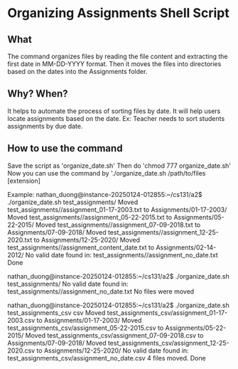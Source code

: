 # Organizing Assignments Shell Script

## What
The command organizes files by reading the file content and extracting the first date in MM-DD-YYYY format. Then it moves the files into directories based on the dates into the Assignments folder.

## Why? When?
It helps to automate the process of sorting files by date.
It will help users locate assignments based on the date.
Ex: Teacher needs to sort students assignments by due date.

## How to use the command
Save the script as 'organize_date.sh'
Then do 'chmod 777 organize_date.sh'
Now you can use the command by './organize_date.sh /path/to/files [extension]


Example:
nathan_duong@instance-20250124-012855:~/cs131/a2$ ./organize_date.sh test_assignments/
Moved test_assignments//assignment_01-17-2003.txt to Assignments/01-17-2003/
Moved test_assignments//assignment_05-22-2015.txt to Assignments/05-22-2015/
Moved test_assignments//assignment_07-09-2018.txt to Assignments/07-09-2018/
Moved test_assignments//assignment_12-25-2020.txt to Assignments/12-25-2020/
Moved test_assignments//assignment_content_date.txt to Assignments/02-14-2012/
No valid date found in: test_assignments//assignment_no_date.txt
Done

nathan_duong@instance-20250124-012855:~/cs131/a2$ ./organize_date.sh test_assignments/
No valid date found in: test_assignments//assignment_no_date.txt
No files were moved

nathan_duong@instance-20250124-012855:~/cs131/a2$ ./organize_date.sh test_assignments_csv csv
Moved test_assignments_csv/assignment_01-17-2003.csv to Assignments/01-17-2003/
Moved test_assignments_csv/assignment_05-22-2015.csv to Assignments/05-22-2015/
Moved test_assignments_csv/assignment_07-09-2018.csv to Assignments/07-09-2018/
Moved test_assignments_csv/assignment_12-25-2020.csv to Assignments/12-25-2020/
No valid date found in: test_assignments_csv/assignment_no_date.csv
4 files moved. Done
